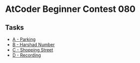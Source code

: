 # AtCoder Beginner Contest 080
## Tasks
- [A - Parking](https://beta.atcoder.jp/contests/abc080/tasks/abc080_a)
- [B - Harshad Number](https://beta.atcoder.jp/contests/abc080/tasks/abc080_b)
- [C - Shopping Street](https://beta.atcoder.jp/contests/abc080/tasks/abc080_c)
- [D - Recording](https://beta.atcoder.jp/contests/abc080/tasks/abc080_d)


